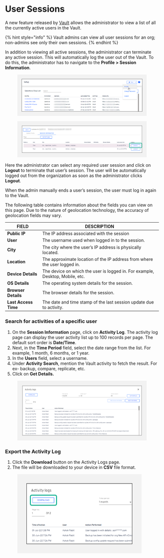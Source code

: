 # User Sessions

A new feature released by [Vault](https://www.autorabit.com/products/vault-data-backup-recovery/) allows the administrator to view a list of all the currently active users in the Vault.

{% hint style="info" %}
Vault admins can view all user sessions for an org; non-admins see only their own sessions.&#x20;
{% endhint %}

In addition to viewing all active sessions, the administrator can terminate any active session. This will automatically log the user out of the Vault. To do this, the administrator has to navigate to the **Profile > Session Information**.

<figure><img src="../../../.gitbook/assets/image (69) (1) (1) (1) (1) (1) (1) (1).png" alt=""><figcaption></figcaption></figure>

<figure><img src="../../../.gitbook/assets/image (70) (1) (1) (1) (1) (1) (1) (1).png" alt=""><figcaption></figcaption></figure>

Here the administrator can select any required user session and click on **Logout** to terminate that user’s session. The user will be automatically logged out from the organization as soon as the administrator clicks **Logout**.

When the admin manually ends a user’s session, the user must log in again to the Vault.&#x20;

The following table contains information about the fields you can view on this page. Due to the nature of geolocation technology, the accuracy of geolocation fields may vary.&#x20;

| FIELD                | DESCRIPTION                                                                    |
| -------------------- | ------------------------------------------------------------------------------ |
| **Public IP**        | The IP address associated with the session                                     |
| **User**             | The username used when logged in to the session.                               |
| **City**             | The city where the user’s IP address is physically located.                    |
| **Location**         | The approximate location of the IP address from where the user logged in.      |
| **Device Details**   | The device on which the user is logged in.  For example, Desktop, Mobile, etc. |
| **OS Details**       | The operating system details for the session.                                  |
| **Browser Details**  | The browser details for the session.                                           |
| **Last Access Time** | The date and time stamp of the last session update due to activity.            |

### Search for activities of a specific user <a href="#search-for-activities-of-a-specific-user" id="search-for-activities-of-a-specific-user"></a>

1. On the **Session Information** page, click on **Activity Log**. The activity log page can display the user activity list up to 100 records per page. The default sort order is **Date/Time**.
2. Next, in the **Time Period** field, select the date range from the list. For example, 1 month, 6 months, or 1 year.
3. In the **Users** field, select a username.
4. Under **Activity Search**, mention the Vault activity to fetch the result. For ex- backup, compare, replicate, etc.&#x20;
5. Click on **Get Details.**

<figure><img src="../../../.gitbook/assets/image (71) (1) (1) (1) (1) (1) (1) (1).png" alt=""><figcaption></figcaption></figure>

### Export the Activity Log <a href="#export-the-activity-log" id="export-the-activity-log"></a>

1. Click the **Download** button on the Activity Logs page.
2. The file will be downloaded to your device in **CSV** file format.

<figure><img src="../../../.gitbook/assets/image (72) (1) (1) (1) (1) (1) (1) (1).png" alt="" width="407"><figcaption></figcaption></figure>
